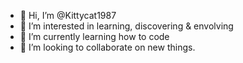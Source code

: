 - 👋 Hi, I’m @Kittycat1987
- 👀 I’m interested in learning, discovering & envolving 
- 🌱 I’m currently learning how to code
- 💞️ I’m looking to collaborate on new things. 

<!---
Kittycat1987/Kittycat1987 is a ✨ special ✨ repository because its `README.md` (this file) appears on your GitHub profile.
You can click the Preview link to take a look at your changes.
--->
